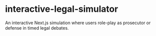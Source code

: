 # interactive-legal-simulator
An interactive Next.js simulation where users role-play as prosecutor or defense in timed legal debates.
